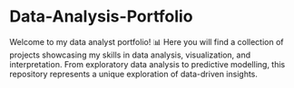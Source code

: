 # Data-Analysis-Portfolio
Welcome to my data analyst portfolio! 📊 Here you will find a collection of projects showcasing my skills in data analysis, visualization, and interpretation. From exploratory data analysis to predictive modelling, this repository represents a unique exploration of data-driven insights.

